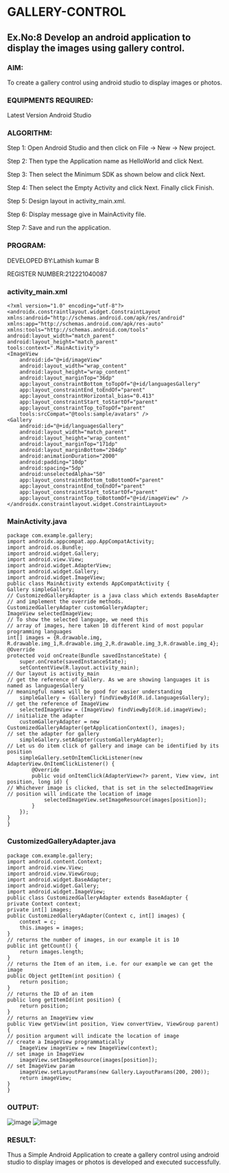 # GALLERY-CONTROL
## Ex.No:8 Develop an android application to display the images using gallery control.
### AIM:
To create a gallery control using android studio to display images or photos.
### EQUIPMENTS REQUIRED:
Latest Version Android Studio
### ALGORITHM:
Step 1: Open Android Studio and then click on File -> New -> New project.

Step 2: Then type the Application name as HelloWorld and click Next. 

Step 3: Then select the Minimum SDK as shown below and click Next.  

Step 4: Then select the Empty Activity and click Next. Finally click Finish.

Step 5: Design layout in activity_main.xml.

Step 6: Display message give in MainActivity file.

Step 7: Save and run the application.
### PROGRAM:
DEVELOPED BY:Lathish kumar B

REGISTER NUMBER:212221040087
### activity_main.xml
```
<?xml version="1.0" encoding="utf-8"?>
<androidx.constraintlayout.widget.ConstraintLayout
xmlns:android="http://schemas.android.com/apk/res/android"
xmlns:app="http://schemas.android.com/apk/res-auto"
xmlns:tools="http://schemas.android.com/tools"
android:layout_width="match_parent"
android:layout_height="match_parent"
tools:context=".MainActivity">
<ImageView
    android:id="@+id/imageView"
    android:layout_width="wrap_content"
    android:layout_height="wrap_content"
    android:layout_marginTop="36dp"
    app:layout_constraintBottom_toTopOf="@+id/languagesGallery"
    app:layout_constraintEnd_toEndOf="parent"
    app:layout_constraintHorizontal_bias="0.413"
    app:layout_constraintStart_toStartOf="parent"
    app:layout_constraintTop_toTopOf="parent"
    tools:srcCompat="@tools:sample/avatars" />
<Gallery
    android:id="@+id/languagesGallery"
    android:layout_width="match_parent"
    android:layout_height="wrap_content"
    android:layout_marginTop="171dp"
    android:layout_marginBottom="204dp"
    android:animationDuration="2000"
    android:padding="10dp"
    android:spacing="5dp"
    android:unselectedAlpha="50"
    app:layout_constraintBottom_toBottomOf="parent"
    app:layout_constraintEnd_toEndOf="parent"
    app:layout_constraintStart_toStartOf="parent"
    app:layout_constraintTop_toBottomOf="@+id/imageView" />
</androidx.constraintlayout.widget.ConstraintLayout>
```
### MainActivity.java
```
package com.example.gallery;
import androidx.appcompat.app.AppCompatActivity;
import android.os.Bundle;
import android.widget.Gallery;
import android.view.View;
import android.widget.AdapterView;
import android.widget.Gallery;
import android.widget.ImageView;
public class MainActivity extends AppCompatActivity {
Gallery simpleGallery;
// CustomizedGalleryAdapter is a java class which extends BaseAdapter
// and implement the override methods.
CustomizedGalleryAdapter customGalleryAdapter;
ImageView selectedImageView;
// To show the selected language, we need this
// array of images, here taken 10 different kind of most popular programming languages
int[] images = {R.drawable.img, R.drawable.img_1,R.drawable.img_2,R.drawable.img_3,R.drawable.img_4};
@Override
protected void onCreate(Bundle savedInstanceState) {
    super.onCreate(savedInstanceState);
    setContentView(R.layout.activity_main);
// Our layout is activity_main
// get the reference of Gallery. As we are showing languages it is named as languagesGallery
// meaningful names will be good for easier understanding
    simpleGallery = (Gallery) findViewById(R.id.languagesGallery);  
// get the reference of ImageView
    selectedImageView = (ImageView) findViewById(R.id.imageView);
// initialize the adapter
    customGalleryAdapter = new CustomizedGalleryAdapter(getApplicationContext(), images);
// set the adapter for gallery
    simpleGallery.setAdapter(customGalleryAdapter);
// Let us do item click of gallery and image can be identified by its position
    simpleGallery.setOnItemClickListener(new AdapterView.OnItemClickListener() {
        @Override
        public void onItemClick(AdapterView<?> parent, View view, int position, long id) {
// Whichever image is clicked, that is set in the selectedImageView
// position will indicate the location of image
            selectedImageView.setImageResource(images[position]);
        }
    });
}
}
```
### CustomizedGalleryAdapter.java
```
package com.example.gallery;
import android.content.Context;
import android.view.View;
import android.view.ViewGroup;
import android.widget.BaseAdapter;
import android.widget.Gallery;
import android.widget.ImageView;
public class CustomizedGalleryAdapter extends BaseAdapter {
private Context context;
private int[] images;
public CustomizedGalleryAdapter(Context c, int[] images) {
    context = c;
    this.images = images;
}
// returns the number of images, in our example it is 10
public int getCount() {
    return images.length;
}
// returns the Item of an item, i.e. for our example we can get the image
public Object getItem(int position) {
    return position;
}
// returns the ID of an item
public long getItemId(int position) {
    return position;
}
// returns an ImageView view
public View getView(int position, View convertView, ViewGroup parent) {
// position argument will indicate the location of image
// create a ImageView programmatically
    ImageView imageView = new ImageView(context);
// set image in ImageView
    imageView.setImageResource(images[position]);
// set ImageView param
    imageView.setLayoutParams(new Gallery.LayoutParams(200, 200));
    return imageView;
}
}
```
### OUTPUT:
![image](https://github.com/HibaRajarajeswari/GALLERY-CONTROL/assets/129970809/fefa5193-d766-4d09-a5df-d91c0d7581a1)
![image](https://github.com/HibaRajarajeswari/GALLERY-CONTROL/assets/129970809/1bbe7fe9-7317-4205-91a8-15c9f59ea02c)
### RESULT:
Thus a Simple Android Application to create a gallery control using android studio to display images or photos is developed and executed successfully.
